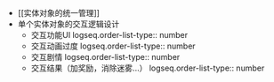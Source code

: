 - [[实体对象的统一管理]]
- 单个实体对象的交互逻辑设计
	- 交互功能UI
	  logseq.order-list-type:: number
	- 交互动画过度
	  logseq.order-list-type:: number
	- 交互剧情
	  logseq.order-list-type:: number
	- 交互结果（加奖励，消除迷雾...）
	  logseq.order-list-type:: number